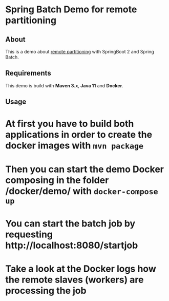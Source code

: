 # Spring Batch Demo for remote partitioning

## About
This is a demo about [remote partitioning](https://docs.spring.io/spring-batch/4.1.x/reference/html/index-single.html#partitioning) with SpringBoot 2 and Spring Batch.

## Requirements
This demo is build with **Maven 3.x**, **Java 11** and **Docker**.

## Usage
# At first you have to build both applications in order to **create the docker images** with `mvn package`
# Then you can start the demo **Docker composing** in the folder **/docker/demo/** with `docker-compose up`
# You can **start the batch job** by requesting **http://localhost:8080/startjob**
# Take a look at the **Docker logs** how the remote slaves (workers) are processing the job
